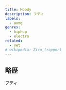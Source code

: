 ```yaml
---
title: Hoody
description: フディ
labels:
  - aomg
genres:
  - hiphop
  - electro
related:
  - yet
# wikipedia: Zico_(rapper)
---
```


## 略歴

フディ